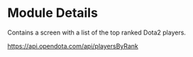 # Module Details
Contains a screen with a list of the top ranked Dota2 players.

https://api.opendota.com/api/playersByRank